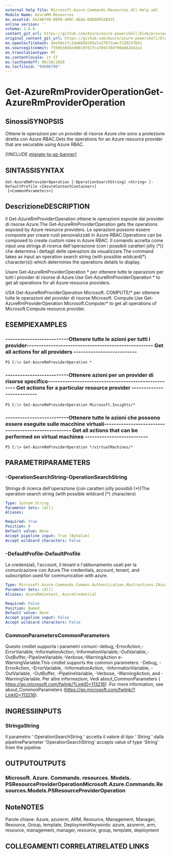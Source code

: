 ```yaml
---
external help file: Microsoft.Azure.Commands.Resources.dll-Help.xml
Module Name: AzureRM.Resources
ms.assetid: 6424B740-DBFB-490C-AEAA-EDD60952B435
online version: ''
schema: 2.0.0
content_git_url: https://github.com/Azure/azure-powershell/blob/preview/src/ResourceManager/Resources/Commands.Resources/help/Get-AzureRmProviderOperation.md
original_content_git_url: https://github.com/Azure/azure-powershell/blob/preview/src/ResourceManager/Resources/Commands.Resources/help/Get-AzureRmProviderOperation.md
ms.openlocfilehash: d4e58e1fc2da68d9293afa27072a4cf32023f661
ms.sourcegitcommit: f599b50d5e980197d1fca769378df90a842b42a1
ms.translationtype: MT
ms.contentlocale: it-IT
ms.lasthandoff: 08/20/2020
ms.locfileid: "93686796"
---
```

# <span data-ttu-id="e94e5-101">Get-AzureRmProviderOperation</span><span class="sxs-lookup"><span data-stu-id="e94e5-101">Get-AzureRmProviderOperation</span></span>

## <span data-ttu-id="e94e5-102">Sinossi</span><span class="sxs-lookup"><span data-stu-id="e94e5-102">SYNOPSIS</span></span>
<span data-ttu-id="e94e5-103">Ottiene le operazioni per un provider di risorse Azure che sono a protezione diretta con Azure RBAC.</span><span class="sxs-lookup"><span data-stu-id="e94e5-103">Gets the operations for an Azure resource provider that are securable using Azure RBAC.</span></span>

[!INCLUDE [migrate-to-az-banner](../../includes/migrate-to-az-banner.md)]

## <span data-ttu-id="e94e5-104">SINTASSI</span><span class="sxs-lookup"><span data-stu-id="e94e5-104">SYNTAX</span></span>

```
Get-AzureRmProviderOperation [-OperationSearchString] <String> [-DefaultProfile <IAzureContextContainer>]
 [<CommonParameters>]
```

## <span data-ttu-id="e94e5-105">Descrizione</span><span class="sxs-lookup"><span data-stu-id="e94e5-105">DESCRIPTION</span></span>
<span data-ttu-id="e94e5-106">Il Get-AzureRmProviderOperation ottiene le operazioni esposte dai provider di risorse Azure.</span><span class="sxs-lookup"><span data-stu-id="e94e5-106">The Get-AzureRmProviderOperation gets the operations exposed by Azure resource providers.</span></span>
<span data-ttu-id="e94e5-107">Le operazioni possono essere composte per creare ruoli personalizzati in Azure RBAC.</span><span class="sxs-lookup"><span data-stu-id="e94e5-107">Operations can be composed to create custom roles in Azure RBAC.</span></span>
<span data-ttu-id="e94e5-108">Il comando accetta come input una stringa di ricerca dell'operazione (con i possibili caratteri jolly (\*)) che determina i dettagli delle operazioni da visualizzare.</span><span class="sxs-lookup"><span data-stu-id="e94e5-108">The command takes as input an operation search string (with possible wildcard(\*) character(s)) which determines the operations details to display.</span></span>

<span data-ttu-id="e94e5-109">Usare Get-AzureRmProviderOperation \* per ottenere tutte le operazioni per tutti i provider di risorse di Azure.</span><span class="sxs-lookup"><span data-stu-id="e94e5-109">Use Get-AzureRmProviderOperation \* to get all operations for all Azure resource providers.</span></span>

<span data-ttu-id="e94e5-110">USA Get-AzureRmProviderOperation Microsoft. COMPUTE/\* per ottenere tutte le operazioni del provider di risorse Microsoft. Compute.</span><span class="sxs-lookup"><span data-stu-id="e94e5-110">Use Get-AzureRmProviderOperation Microsoft.Compute/\* to get all operations of Microsoft.Compute resource provider.</span></span>

## <span data-ttu-id="e94e5-111">ESEMPI</span><span class="sxs-lookup"><span data-stu-id="e94e5-111">EXAMPLES</span></span>

### <span data-ttu-id="e94e5-112">--------------------------Ottenere tutte le azioni per tutti i provider--------------------------</span><span class="sxs-lookup"><span data-stu-id="e94e5-112">--------------------------  Get all actions for all providers  --------------------------</span></span>
```
PS C:\> Get-AzureRmProviderOperation *
```

### <span data-ttu-id="e94e5-113">--------------------------Ottenere azioni per un provider di risorse specifico--------------------------</span><span class="sxs-lookup"><span data-stu-id="e94e5-113">--------------------------  Get actions for a particular resource provider  --------------------------</span></span>
```
PS C:\> Get-AzureRmProviderOperation Microsoft.Insights/*
```

### <span data-ttu-id="e94e5-114">--------------------------Ottenere tutte le azioni che possono essere eseguite sulle macchine virtuali--------------------------</span><span class="sxs-lookup"><span data-stu-id="e94e5-114">--------------------------  Get all actions that can be performed on virtual machines  --------------------------</span></span>
```
PS C:\> Get-AzureRmProviderOperation */virtualMachines/*
```

## <span data-ttu-id="e94e5-115">PARAMETRI</span><span class="sxs-lookup"><span data-stu-id="e94e5-115">PARAMETERS</span></span>

### <span data-ttu-id="e94e5-116">-OperationSearchString</span><span class="sxs-lookup"><span data-stu-id="e94e5-116">-OperationSearchString</span></span>
<span data-ttu-id="e94e5-117">Stringa di ricerca dell'operazione (con caratteri jolly possibili (\*))</span><span class="sxs-lookup"><span data-stu-id="e94e5-117">The operation search string (with possible wildcard (\*) characters)</span></span>

```yaml
Type: System.String
Parameter Sets: (All)
Aliases: 

Required: True
Position: 0
Default value: None
Accept pipeline input: True (ByValue)
Accept wildcard characters: False
```

### <span data-ttu-id="e94e5-118">-DefaultProfile</span><span class="sxs-lookup"><span data-stu-id="e94e5-118">-DefaultProfile</span></span>
<span data-ttu-id="e94e5-119">Le credenziali, l'account, il tenant e l'abbonamento usati per la comunicazione con Azure.</span><span class="sxs-lookup"><span data-stu-id="e94e5-119">The credentials, account, tenant, and subscription used for communication with azure.</span></span>

```yaml
Type: Microsoft.Azure.Commands.Common.Authentication.Abstractions.IAzureContextContainer
Parameter Sets: (All)
Aliases: AzureRmContext, AzureCredential

Required: False
Position: Named
Default value: None
Accept pipeline input: False
Accept wildcard characters: False
```

### <span data-ttu-id="e94e5-120">CommonParameters</span><span class="sxs-lookup"><span data-stu-id="e94e5-120">CommonParameters</span></span>
<span data-ttu-id="e94e5-121">Questo cmdlet supporta i parametri comuni:-debug,-ErrorAction,-ErrorVariable,-InformationAction,-InformationVariable,-OutVariable,-OutBuffer,-PipelineVariable,-Verbose,-WarningAction e-WarningVariable.</span><span class="sxs-lookup"><span data-stu-id="e94e5-121">This cmdlet supports the common parameters: -Debug, -ErrorAction, -ErrorVariable, -InformationAction, -InformationVariable, -OutVariable, -OutBuffer, -PipelineVariable, -Verbose, -WarningAction, and -WarningVariable.</span></span> <span data-ttu-id="e94e5-122">Per altre informazioni, Vedi about_CommonParameters ( https://go.microsoft.com/fwlink/?LinkID=113216) .</span><span class="sxs-lookup"><span data-stu-id="e94e5-122">For more information, see about_CommonParameters (https://go.microsoft.com/fwlink/?LinkID=113216).</span></span>

## <span data-ttu-id="e94e5-123">INGRESSI</span><span class="sxs-lookup"><span data-stu-id="e94e5-123">INPUTS</span></span>

### <span data-ttu-id="e94e5-124">Stringa</span><span class="sxs-lookup"><span data-stu-id="e94e5-124">String</span></span>
<span data-ttu-id="e94e5-125">Il parametro ' OperationSearchString ' accetta il valore di tipo ' String ' dalla pipeline</span><span class="sxs-lookup"><span data-stu-id="e94e5-125">Parameter 'OperationSearchString' accepts value of type 'String' from the pipeline</span></span>

## <span data-ttu-id="e94e5-126">OUTPUT</span><span class="sxs-lookup"><span data-stu-id="e94e5-126">OUTPUTS</span></span>

### <span data-ttu-id="e94e5-127">Microsoft. Azure. Commands. resources. Models. PSResourceProviderOperation</span><span class="sxs-lookup"><span data-stu-id="e94e5-127">Microsoft.Azure.Commands.Resources.Models.PSResourceProviderOperation</span></span>

## <span data-ttu-id="e94e5-128">Note</span><span class="sxs-lookup"><span data-stu-id="e94e5-128">NOTES</span></span>
<span data-ttu-id="e94e5-129">Parole chiave: Azure, azurerm, ARM, Resource, Management, Manager, Resource, Group, template, Deployment</span><span class="sxs-lookup"><span data-stu-id="e94e5-129">Keywords: azure, azurerm, arm, resource, management, manager, resource, group, template, deployment</span></span>

## <span data-ttu-id="e94e5-130">COLLEGAMENTI CORRELATI</span><span class="sxs-lookup"><span data-stu-id="e94e5-130">RELATED LINKS</span></span>

